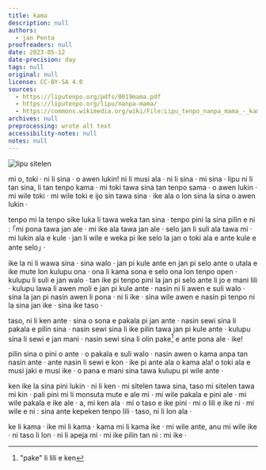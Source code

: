 ```yaml
---
title: kama
description: null
authors:
  - jan Penta
proofreaders: null
date: 2023-05-12
date-precision: day
tags: null
original: null
license: CC-BY-SA 4.0
sources:
  - https://liputenpo.org/pdfs/0019mama.pdf
  - https://liputenpo.org/lipu/nanpa-mama/
  - https://commons.wikimedia.org/wiki/File:Lipu_tenpo_nanpa_mama_-_kama.png
archives: null
preprocessing: wrote alt text
accessibility-notes: null
notes: null
---
```


![lipu sitelen](https://upload.wikimedia.org/wikipedia/commons/1/15/Lipu_tenpo_nanpa_mama_-_kama.png)

mi o, toki · ni li sina · o awen lukin! ni li musi ala · ni li sina · mi sina · lipu ni li tan sina, li tan tenpo kama · mi toki tawa sina tan tenpo sama · o awen lukin · mi wile toki · mi wile toki e ijo sin tawa sina · ike ala o lon sina la sina o awen lukin ·

tenpo mi la tenpo sike luka li tawa weka tan sina · tenpo pini la sina pilin e ni : ｢mi pona tawa jan ale · mi ike ala tawa jan ale · selo jan li suli ala tawa mi · mi lukin ala e kule · jan li wile e weka pi ike selo la jan o toki ala e ante kule e ante selo｣ ·

ike la ni li wawa sina · sina walo · jan pi kule ante en jan pi selo ante o utala e ike mute lon kulupu ona · ona li kama sona e selo ona lon tenpo open · kulupu li suli e jan walo · tan ike pi tenpo pini la jan pi selo ante li jo e mani lili · kulupu lawa li awen moli e jan pi kule ante · nasin ni li awen e suli walo · sina la jan pi nasin awen li pona · ni li ike · sina wile awen e nasin pi tenpo ni la sina jan ike · sina ike taso ·

taso, ni li ken ante · sina o sona e pakala pi jan ante · nasin sewi sina li pakala e pilin sina · nasin sewi sina li ike pilin tawa jan pi kule ante · kulupu sina li sewi e jan mani · nasin sewi sina li olin pake[^1] e ante pona ale · ike!

[^1]: "pake" li lili e ken

pilin sina o pini o ante · o pakala e suli walo · nasin awen o kama anpa tan nasin ante · ante nasin li sewi e kon · ike pi ante ala o kama ala! o toki ala e musi jaki e musi ike · o pana e mani sina tawa kulupu pi wile ante ·

ken ike la sina pini lukin · ni li ken · mi sitelen tawa sina, taso mi sitelen tawa mi kin · pali pini mi li monsuta mute e ale mi · mi wile pakala e pini ale · mi wile pakala e ike ale · a, mi ken ala · mi o taso e ike pini · mi o lili e ike ni · mi wile e ni : sina ante kepeken tenpo lili · taso, ni li lon ala ·

ke li kama · ike mi li kama · kama mi li kama ike · mi wile ante, anu mi wile ike · ni taso li lon · ni li apeja mi · mi ike pilin tan ni : mi ike ·